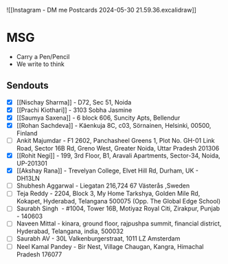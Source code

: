 ![[Instagram - DM me Postcards 2024-05-30 21.59.36.excalidraw]]

# MSG
* Carry a Pen/Pencil
* We write to think

## Sendouts
* [x] [[Nischay Sharma]] - D72, Sec 51, Noida
* [x] [[Prachi Kiothari]] - 3103 Sobha Jasmine
* [x] [[Saumya Saxena]] - 6 block 606, Suncity Apts, Bellendur
* [x] [[Rohan Sachdeva]] - Käenkuja 8C, c03, Sörnainen, Helsinki, 00500, Finland
* [ ] Ankit Majumdar - F1 2602, Panchasheel Greens 1, Plot No. GH-01 Link Road, Sector 16B Rd, Greno West, Greater Noida, Uttar Pradesh 201306
* [x] [[Rohit Negi]] - 199, 3rd Floor, B1, Aravali Apartments, Sector-34, Noida, UP-201301
* [x] [[Akshay Rana]] - Trevelyan College, Elvet Hill Rd, Durham, UK - DH13LN
* [ ] Shubhesh Aggarwal - Liegatan 216,724 67 Västerås ,Sweden
* [ ] Teja Reddy - 2204, Block 3, My Home Tarkshya, Golden Mile Rd, Kokapet, Hyderabad, Telangana 500075 (Opp. The Global Edge School)
* [ ] Saurabh Singh  - #1004, Tower 16B, Motiyaz Royal Citi, Zirakpur, Punjab - 140603
* [ ] Naveen Mittal - kinara, ground floor, rajpushpa summit, financial district, Hyderabad, Telangana, india, 500032
* [ ] Saurabh AV - 30L Valkenburgerstraat, 1011 LZ Amsterdam
* [ ] Neel Kamal Pandey - Bir Nest, Village Chaugan, Kangra, Himachal Pradesh 176077
